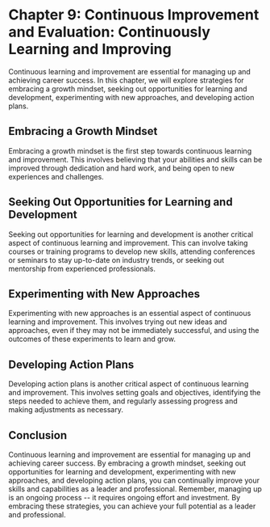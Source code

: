 Chapter 9: Continuous Improvement and Evaluation: Continuously Learning and Improving
=====================================================================================

Continuous learning and improvement are essential for managing up and achieving career success. In this chapter, we will explore strategies for embracing a growth mindset, seeking out opportunities for learning and development, experimenting with new approaches, and developing action plans.

Embracing a Growth Mindset
--------------------------

Embracing a growth mindset is the first step towards continuous learning and improvement. This involves believing that your abilities and skills can be improved through dedication and hard work, and being open to new experiences and challenges.

Seeking Out Opportunities for Learning and Development
------------------------------------------------------

Seeking out opportunities for learning and development is another critical aspect of continuous learning and improvement. This can involve taking courses or training programs to develop new skills, attending conferences or seminars to stay up-to-date on industry trends, or seeking out mentorship from experienced professionals.

Experimenting with New Approaches
---------------------------------

Experimenting with new approaches is an essential aspect of continuous learning and improvement. This involves trying out new ideas and approaches, even if they may not be immediately successful, and using the outcomes of these experiments to learn and grow.

Developing Action Plans
-----------------------

Developing action plans is another critical aspect of continuous learning and improvement. This involves setting goals and objectives, identifying the steps needed to achieve them, and regularly assessing progress and making adjustments as necessary.

Conclusion
----------

Continuous learning and improvement are essential for managing up and achieving career success. By embracing a growth mindset, seeking out opportunities for learning and development, experimenting with new approaches, and developing action plans, you can continually improve your skills and capabilities as a leader and professional. Remember, managing up is an ongoing process -- it requires ongoing effort and investment. By embracing these strategies, you can achieve your full potential as a leader and professional.
